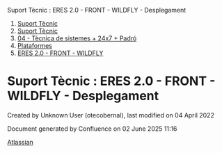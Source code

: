 Suport Tècnic : ERES 2.0 - FRONT - WILDFLY - Desplegament  

1.  [Suport Tècnic](index.html)
2.  [Suport Tècnic](13893782.html)
3.  [04 - Tècnica de sistemes + 24x7 + Padró](26313202.html)
4.  [Plataformes](Plataformes_41520520.html)
5.  [ERES 2.0 - FRONT - WILDFLY](ERES-2.0---FRONT---WILDFLY_41520799.html)

Suport Tècnic : ERES 2.0 - FRONT - WILDFLY - Desplegament
=========================================================

Created by Unknown User (otecobernal), last modified on 04 April 2022

Document generated by Confluence on 02 June 2025 11:16

[Atlassian](http://www.atlassian.com/)